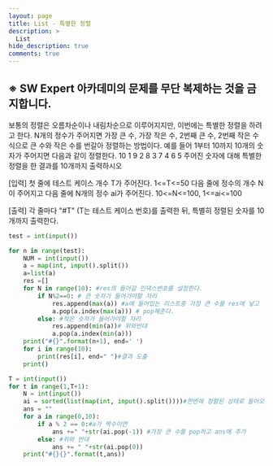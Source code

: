 ```yaml
---
layout: page
title: List - 특별한 정렬
description: >
  List
hide_description: true
comments: true
---
```


## ※ SW Expert 아카데미의 문제를 무단 복제하는 것을 금지합니다.

보통의 정렬은 오름차순이나 내림차순으로 이루어지지만, 이번에는 특별한 정렬을 하려고 한다.
N개의 정수가 주어지면 가장 큰 수, 가장 작은 수, 2번째 큰 수, 2번째 작은 수 식으로 큰 수와 작은 수를 번갈아 정렬하는 방법이다.
예를 들어 1부터 10까지 10개의 숫자가 주어지면 다음과 같이 정렬한다.
10 1 9 2 8 3 7 4 6 5
주어진 숫자에 대해 특별한 정렬을 한 결과를 10개까지 출력하시오

[입력]
첫 줄에 테스트 케이스 개수 T가 주어진다.  1<=T<=50
다음 줄에 정수의 개수 N이 주어지고 다음 줄에 N개의 정수 ai가 주어진다. 10<=N<=100, 1<=ai<=100

[출력]
각 줄마다 "#T" (T는 테스트 케이스 번호)를 출력한 뒤, 특별히 정렬된 숫자를 10개까지 출력한다.

```python
test = int(input())

for n in range(test):
    NUM = int(input())
    a = map(int, input().split())
    a=list(a)
    res =[]
    for N in range(10): #res의 들어갈 인댁스번호를 설정한다.
        if N%2==0: # 큰 숫자가 들어가야할 자리
            res.append(max(a)) #a에 들어있는 리스트중 가장 큰 수를 res에 넣고
            a.pop(a.index(max(a))) # pop해준다.
        else: #작은 숫자가 들어가야할 자리
            res.append(min(a))# 위와반대
            a.pop(a.index(min(a)))
    print("#{}".format(n+1), end=' ')
    for i in range(10):
        print(res[i], end=" ")#결과 도출
    print()
```

```python
T = int(input())
for t in range(1,T+1):
    N = int(input())
    ai = sorted(list(map(int, input().split())))#한번에 정렬된 상태로 들어오게함
    ans = ""
    for a in range(0,10):
        if a % 2 == 0:#a가 짝수이면
            ans +=" "+str(ai.pop(-1)) #가장 큰 수를 pop하고 ans에 추가
        else: #위와 반대
            ans += " "+str(ai.pop(0))
    print("#{}{}".format(t,ans))
```